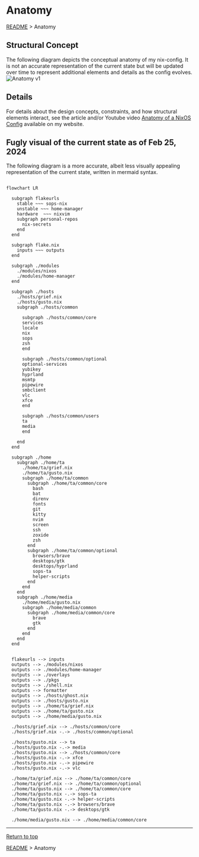 # Anatomy

[README](../README.md) > Anatomy

## Structural Concept

The following diagram depicts the conceptual anatomy of my nix-config. It is not an accurate representation of the current state but will be updated over time to represent additional elements and details as the config evolves.
![Anatomy v1](diagrams/anatomy_v1.png)

## Details

For details about the design concepts, constraints, and how structural elements interact, see the article and/or Youtube video [Anatomy of a NixOS Config](https://unmovedcentre.com/technology/2024/02/24/anatomy-of-a-nixos-config.html) available on my website.

## Fugly visual of the current state as of Feb 25, 2024

The following diagram is a more accurate, albeit less visually appealing representation of the current state, written in mermaid syntax.

```mermaid

flowchart LR

  subgraph flakeurls
    stable ~~~ sops-nix
    unstable ~~~ home-manager
    hardware  ~~~ nixvim
    subgraph personal-repos
      nix-secrets
    end
  end

  subgraph flake.nix
    inputs ~~~ outputs
  end

  subgraph ./modules
    ./modules/nixos
    ./modules/home-manager
  end

  subgraph ./hosts
    ./hosts/grief.nix
    ./hosts/gusto.nix
    subgraph ./hosts/common

      subgraph ./hosts/common/core
      services
      locale
      nix
      sops
      zsh
      end

      subgraph ./hosts/common/optional
      optional-services
      yubikey
      hyprland
      msmtp
      pipewire
      smbclient
      vlc
      xfce
      end

      subgraph ./hosts/common/users
      ta
      media
      end

    end
  end

  subgraph ./home
    subgraph ./home/ta
      ./home/ta/grief.nix
      ./home/ta/gusto.nix
      subgraph ./home/ta/common
        subgraph ./home/ta/common/core
          bash
          bat
          direnv
          fonts
          git
          kitty
          nvim
          screen
          ssh
          zoxide
          zsh
        end
        subgraph ./home/ta/common/optional
          browsers/brave
          desktops/gtk
          desktops/hyprland
          sops-ta
          helper-scripts
        end
      end
    end
    subgraph ./home/media
      ./home/media/gusto.nix
      subgraph ./home/media/common
        subgraph ./home/media/common/core
          brave
          gtk
        end
      end
    end
  end


  flakeurls --> inputs
  outputs --> ./modules/nixos
  outputs --> ./modules/home-manager
  outputs --> ./overlays
  outputs --> ./pkgs
  outputs --> ./shell.nix
  outputs --> formatter
  outputs --> ./hosts/ghost.nix
  outputs --> ./hosts/gusto.nix
  outputs --> ./home/ta/grief.nix
  outputs --> ./home/ta/gusto.nix
  outputs --> ./home/media/gusto.nix

  ./hosts/grief.nix --> ./hosts/common/core
  ./hosts/grief.nix -.-> ./hosts/common/optional

  ./hosts/gusto.nix --> ta
  ./hosts/gusto.nix -.-> media
  ./hosts/gusto.nix --> ./hosts/common/core
  ./hosts/gusto.nix -.-> xfce
  ./hosts/gusto.nix -.-> pipewire
  ./hosts/gusto.nix -.-> vlc

  ./home/ta/grief.nix --> ./home/ta/common/core
  ./home/ta/grief.nix --> ./home/ta/common/optional
  ./home/ta/gusto.nix --> ./home/ta/common/core
  ./home/ta/gusto.nix -.-> sops-ta
  ./home/ta/gusto.nix -.-> helper-scripts
  ./home/ta/gusto.nix -.-> browsers/brave
  ./home/ta/gusto.nix -.-> desktops/gtk

  ./home/media/gusto.nix --> ./home/media/common/core

```

---

[Return to top](#anatomy)

[README](../README.md) > Anatomy
